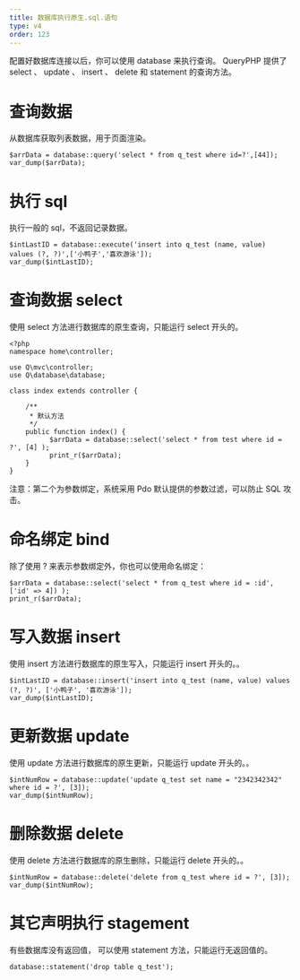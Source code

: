 ```yaml
---
title: 数据库执行原生.sql.语句
type: v4
order: 123
---
```


配置好数据库连接以后，你可以使用 database 来执行查询。  QueryPHP 提供了 select 、 update 、 insert 、 delete 和 statement 的查询方法。

# 查询数据
从数据库获取列表数据，用于页面渲染。
~~~
$arrData = database::query('select * from q_test where id=?',[44]);
var_dump($arrData);
~~~

# 执行 sql
执行一般的 sql，不返回记录数据。
~~~
$intLastID = database::execute('insert into q_test (name, value) values (?, ?)',['小鸭子','喜欢游泳']);
var_dump($intLastID);
~~~

# 查询数据 select
使用 select 方法进行数据库的原生查询，只能运行 select 开头的。
~~~
<?php
namespace home\controller;

use Q\mvc\controller;
use Q\database\database;

class index extends controller {
    
    /**
     * 默认方法
     */
    public function index() {
    	  $arrData = database::select('select * from test where id = ?', [4] );
          print_r($arrData);
    }
}
~~~

注意：第二个为参数绑定，系统采用 Pdo 默认提供的参数过滤，可以防止 SQL 攻击。

# 命名绑定 bind
除了使用 ? 来表示参数绑定外，你也可以使用命名绑定：
~~~
$arrData = database::select('select * from q_test where id = :id', ['id' => 4]) );
print_r($arrData);
~~~

# 写入数据 insert
使用 insert 方法进行数据库的原生写入，只能运行 insert 开头的。。
~~~
$intLastID = database::insert('insert into q_test (name, value) values (?, ?)', ['小鸭子', '喜欢游泳']);
var_dump($intLastID);
~~~

# 更新数据 update
使用 update 方法进行数据库的原生更新，只能运行 update 开头的。。
~~~
$intNumRow = database::update('update q_test set name = "2342342342" where id = ?', [3]);
var_dump($intNumRow);
~~~

# 删除数据 delete
使用 delete 方法进行数据库的原生删除，只能运行 delete 开头的。。
~~~
$intNumRow = database::delete('delete from q_test where id = ?', [3]);
var_dump($intNumRow);
~~~

# 其它声明执行 stagement
有些数据库没有返回值， 可以使用 statement 方法，只能运行无返回值的。
~~~
database::statement('drop table q_test');
~~~